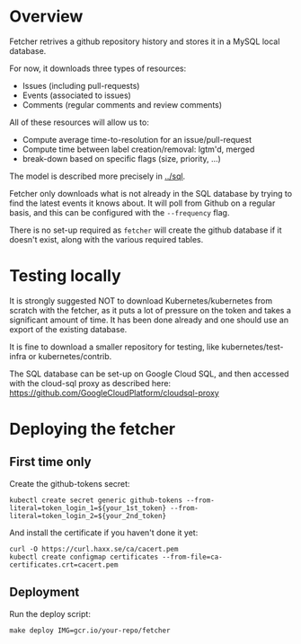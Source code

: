 Overview
========

Fetcher retrives a github repository history and stores it in a MySQL local
database.

For now, it downloads three types of resources:
- Issues (including pull-requests)
- Events (associated to issues)
- Comments (regular comments and review comments)

All of these resources will allow us to:
- Compute average time-to-resolution for an issue/pull-request
- Compute time between label creation/removal: lgtm'd, merged
- break-down based on specific flags (size, priority, ...)

The model is described more precisely in [../sql](../sql/).

Fetcher only downloads what is not already in the SQL database by trying to find
the latest events it knows about. It will poll from Github on a regular basis,
and this can be configured with the `--frequency` flag.

There is no set-up required as `fetcher` will create the github database if it
doesn't exist, along with the various required tables.

Testing locally
===============

It is strongly suggested NOT to download Kubernetes/kubernetes from scratch with
the fetcher, as it puts a lot of pressure on the token and takes a significant
amount of time. It has been done already and one should use an export of the
existing database.

It is fine to download a smaller repository for testing, like
kubernetes/test-infra or kubernetes/contrib.

The SQL database can be set-up on Google Cloud SQL, and then accessed with the
cloud-sql proxy as described here:
https://github.com/GoogleCloudPlatform/cloudsql-proxy


Deploying the fetcher
=====================

First time only
---------------

Create the github-tokens secret:
```
kubectl create secret generic github-tokens --from-literal=token_login_1=${your_1st_token} --from-literal=token_login_2=${your_2nd_token}
```

And install the certificate if you haven't done it yet:
```
curl -O https://curl.haxx.se/ca/cacert.pem
kubectl create configmap certificates --from-file=ca-certificates.crt=cacert.pem
```

Deployment
----------

Run the deploy script:
```
make deploy IMG=gcr.io/your-repo/fetcher
```
